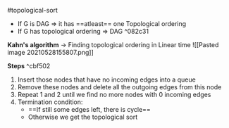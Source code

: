 #topological-sort 

- If G is DAG => it has ==atleast== one Topological ordering
- If G has topological ordering => DAG ^082c31

**Kahn's algorithm** -> Finding topological ordering in Linear time
![[Pasted image 20210528155807.png]]

**Steps** ^cbf502
1. Insert those nodes that have no incoming edges into a queue
2. Remove these nodes and delete all the outgoing edges from this node
3. Repeat 1 and 2 until we find no more nodes with 0 incoming edges
4. Termination condition:
	- ==If still some edges left, there is cycle==
	- Otherwise we get the topological sort
